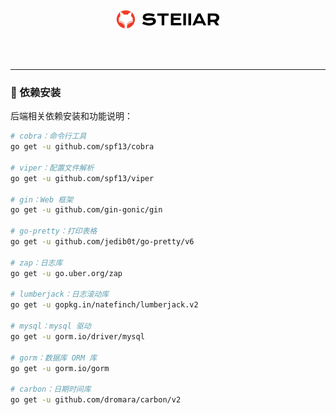 <!--suppress HtmlDeprecatedAttribute -->
<br>

<div align="center">
  <img height="30" src="./images/logo.png"/>
</div>

<br>

<p align="center">
  <a>
    <img src="https://img.shields.io/badge/-Golang 1.23-blue?style=flat-square&logo=go&logoColor=white" alt="">
  </a>
  <a>
    <img src="https://img.shields.io/badge/-Gin-blue?style=flat-square&logo=gin&logoColor=white" alt="">
  </a>
  <a>
    <img src="https://img.shields.io/badge/-MySQL-blue?style=flat-square&logo=mysql&logoColor=white" alt="">
  </a>
  <a>
    <img src="https://img.shields.io/badge/-Redis-c14438?style=flat-square&logo=redis&logoColor=white" alt="">
  </a>
</p>

<hr>

### 🎉 依赖安装

后端相关依赖安装和功能说明：

```bash
# cobra：命令行工具
go get -u github.com/spf13/cobra

# viper：配置文件解析
go get -u github.com/spf13/viper

# gin：Web 框架
go get -u github.com/gin-gonic/gin

# go-pretty：打印表格
go get -u github.com/jedib0t/go-pretty/v6

# zap：日志库
go get -u go.uber.org/zap

# lumberjack：日志滚动库
go get -u gopkg.in/natefinch/lumberjack.v2

# mysql：mysql 驱动
go get -u gorm.io/driver/mysql

# gorm：数据库 ORM 库
go get -u gorm.io/gorm

# carbon：日期时间库
go get -u github.com/dromara/carbon/v2
```

